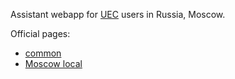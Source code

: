 Assistant webapp for [UEC](http://ru.wikipedia.org/wiki/%D0%A3%D0%BD%D0%B8%D0%B2%D0%B5%D1%80%D1%81%D0%B0%D0%BB%D1%8C%D0%BD%D0%B0%D1%8F_%D1%8D%D0%BB%D0%B5%D0%BA%D1%82%D1%80%D0%BE%D0%BD%D0%BD%D0%B0%D1%8F_%D0%BA%D0%B0%D1%80%D1%82%D0%B0) users in Russia, Moscow.

Official pages:
* [common](http://www.uecard.ru)
* [Moscow local](http://uec.mos.ru)